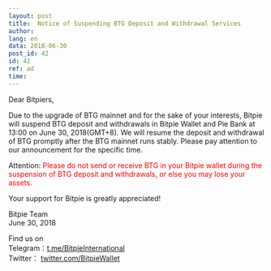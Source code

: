 ```yaml
---
layout: post
title:  Notice of Suspending BTG Deposit and Withdrawal Services
author: 
lang: en
data: 2018-06-30
post_id: 42
id: 42
ref: ad
time: 
---
```


Dear Bitpiers,

Due to the upgrade of BTG mainnet and for the sake of your interests, Bitpie will suspend BTG deposit and withdrawals in Bitpie Wallet and Pie Bank at 13:00 on June 30, 2018(GMT+8). We will resume the deposit and withdrawal of BTG promptly after the BTG mainnet runs stably. Please pay attention to our announcement for the specific time. 

Attention:<span style="color:red"> Please do not send or receive BTG in your Bitpie wallet during the suspension of BTG deposit and withdrawals, or else you may lose your assets. </span>

Your support for Bitpie is greatly appreciated!

Bitpie Team<br/>
June 30, 2018

Find us on<br/>
Telegram：<a href="https://t.me/BitpieInternational" target="_blank">t.me/BitpieInternational</a><br/>
Twitter： <a href="https://twitter.com/BitpieWallet" target="_blank">twitter.com/BitpieWallet</a>


